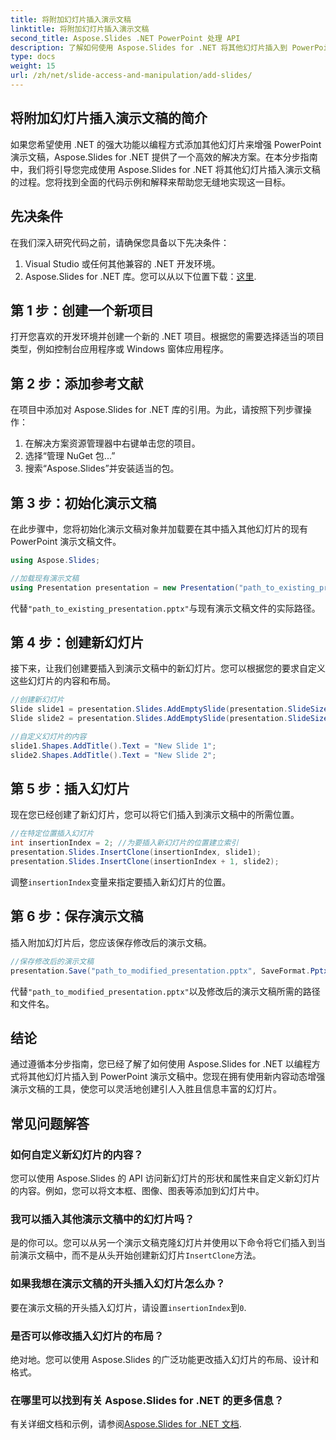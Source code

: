 ```yaml
---
title: 将附加幻灯片插入演示文稿
linktitle: 将附加幻灯片插入演示文稿
second_title: Aspose.Slides .NET PowerPoint 处理 API
description: 了解如何使用 Aspose.Slides for .NET 将其他幻灯片插入到 PowerPoint 演示文稿中。本分步指南提供了源代码示例和详细说明，可帮助您无缝增强演示文稿。包括可定制的内容、插入提示和常见问题解答。
type: docs
weight: 15
url: /zh/net/slide-access-and-manipulation/add-slides/
---
```


## 将附加幻灯片插入演示文稿的简介

如果您希望使用 .NET 的强大功能以编程方式添加其他幻灯片来增强 PowerPoint 演示文稿，Aspose.Slides for .NET 提供了一个高效的解决方案。在本分步指南中，我们将引导您完成使用 Aspose.Slides for .NET 将其他幻灯片插入演示文稿的过程。您将找到全面的代码示例和解释来帮助您无缝地实现这一目标。

## 先决条件

在我们深入研究代码之前，请确保您具备以下先决条件：

1. Visual Studio 或任何其他兼容的 .NET 开发环境。
2.  Aspose.Slides for .NET 库。您可以从以下位置下载：[这里](https://releases.aspose.com/slides/net/).

## 第 1 步：创建一个新项目

打开您喜欢的开发环境并创建一个新的 .NET 项目。根据您的需要选择适当的项目类型，例如控制台应用程序或 Windows 窗体应用程序。

## 第 2 步：添加参考文献

在项目中添加对 Aspose.Slides for .NET 库的引用。为此，请按照下列步骤操作：

1. 在解决方案资源管理器中右键单击您的项目。
2. 选择“管理 NuGet 包...”
3. 搜索“Aspose.Slides”并安装适当的包。

## 第 3 步：初始化演示文稿

在此步骤中，您将初始化演示文稿对象并加载要在其中插入其他幻灯片的现有 PowerPoint 演示文稿文件。

```csharp
using Aspose.Slides;

//加载现有演示文稿
using Presentation presentation = new Presentation("path_to_existing_presentation.pptx");
```

代替`"path_to_existing_presentation.pptx"`与现有演示文稿文件的实际路径。

## 第 4 步：创建新幻灯片

接下来，让我们创建要插入到演示文稿中的新幻灯片。您可以根据您的要求自定义这些幻灯片的内容和布局。

```csharp
//创建新幻灯片
Slide slide1 = presentation.Slides.AddEmptySlide(presentation.SlideSize);
Slide slide2 = presentation.Slides.AddEmptySlide(presentation.SlideSize);

//自定义幻灯片的内容
slide1.Shapes.AddTitle().Text = "New Slide 1";
slide2.Shapes.AddTitle().Text = "New Slide 2";
```

## 第 5 步：插入幻灯片

现在您已经创建了新幻灯片，您可以将它们插入到演示文稿中的所需位置。

```csharp
//在特定位置插入幻灯片
int insertionIndex = 2; //为要插入新幻灯片的位置建立索引
presentation.Slides.InsertClone(insertionIndex, slide1);
presentation.Slides.InsertClone(insertionIndex + 1, slide2);
```

调整`insertionIndex`变量来指定要插入新幻灯片的位置。

## 第 6 步：保存演示文稿

插入附加幻灯片后，您应该保存修改后的演示文稿。

```csharp
//保存修改后的演示文稿
presentation.Save("path_to_modified_presentation.pptx", SaveFormat.Pptx);
```

代替`"path_to_modified_presentation.pptx"`以及修改后的演示文稿所需的路径和文件名。

## 结论

通过遵循本分步指南，您已经了解了如何使用 Aspose.Slides for .NET 以编程方式将其他幻灯片插入到 PowerPoint 演示文稿中。您现在拥有使用新内容动态增强演示文稿的工具，使您可以灵活地创建引人入胜且信息丰富的幻灯片。

## 常见问题解答

### 如何自定义新幻灯片的内容？

您可以使用 Aspose.Slides 的 API 访问新幻灯片的形状和属性来自定义新幻灯片的内容。例如，您可以将文本框、图像、图表等添加到幻灯片中。

### 我可以插入其他演示文稿中的幻灯片吗？

是的你可以。您可以从另一个演示文稿克隆幻灯片并使用以下命令将它们插入到当前演示文稿中，而不是从头开始创建新幻灯片`InsertClone`方法。

### 如果我想在演示文稿的开头插入幻灯片怎么办？

要在演示文稿的开头插入幻灯片，请设置`insertionIndex`到`0`.

### 是否可以修改插入幻灯片的布局？

绝对地。您可以使用 Aspose.Slides 的广泛功能更改插入幻灯片的布局、设计和格式。

### 在哪里可以找到有关 Aspose.Slides for .NET 的更多信息？

有关详细文档和示例，请参阅[Aspose.Slides for .NET 文档](https://reference.aspose.com/slides/net/).